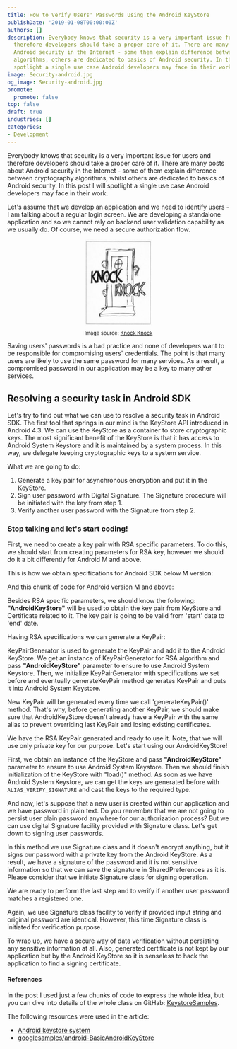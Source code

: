 ```yaml
---
title: How to Verify Users' Passwords Using the Android KeyStore
publishDate: '2019-01-08T00:00:00Z'
authors: []
description: Everybody knows that security is a very important issue for users and
  therefore developers should take a proper care of it. There are many posts about
  Android security in the Internet - some them explain difference between cryptography
  algorithms, others are dedicated to basics of Android security. In this post I will
  spotlight a single use case Android developers may face in their work.
image: Security-android.jpg
og_image: Security-android.jpg
promote:
  promote: false
top: false
draft: true
industries: []
categories:
- Development
---
```

Everybody knows that security is a very important issue for users and therefore developers should take a proper care of it. There are many posts about Android security in the Internet - some of them explain difference between cryptography algorithms, whilst others are dedicated to basics of Android security. In this post I will spotlight a single use case Android developers may face in their work.

Let's assume that we develop an application and we need to identify users - I am talking about a regular login screen. We are developing a standalone application and so we cannot rely on backend user validation capability as we usually do. Of course, we need a secure authorization flow.

<center><img src="Knock_Knock.jpg" alt="Knock Knock" style="width: 30%;"></center>

<center><sub>Image source: <a href="https://en.wikipedia.org/wiki/Knock_Knock_(play)" rel="nofollow" target="_blank">Knock Knock</a></sub></center>

Saving users' passwords is a bad practice and none of developers want to be responsible for compromising users' credentials. The point is that many users are likely to use the same password for many services. As a result, a compromised password in our application may be a key to many other services.

## Resolving a security task in Android SDK

Let's try to find out what we can use to resolve a security task in Android SDK. The first tool that springs in our mind is the KeyStore API introduced in Android 4.3. We can use the KeyStore as a container to store cryptographic keys. The most significant benefit of the KeyStore is that it has access to Android System Keystore and it is maintained by a system process. In this way, we delegate keeping cryptographic keys to a system service.

What we are going to do:

1. Generate a key pair for asynchronous encryption and put it in the KeyStore.
2. Sign user password with Digital Signature. The Signature procedure will be initiated with the key from step 1.
3. Verify another user password with the Signature from step 2.

### Stop talking and let's start coding!

First, we need to create a key pair with RSA specific parameters. To do this, we should start from creating parameters for RSA key, however we should do it a bit differently for Android M and above.

This is how we obtain specifications for Android SDK below M version:

<script src="https://gist.github.com/sanya5791/b3c0e3c22dc5c7d97505bfd1c6f71503.js"></script>

And this chunk of code for Android version M and above:

<script src="https://gist.github.com/sanya5791/2a09783133398dd99594589344037ae1.js"></script>

Besides RSA specific parameters, we should know the following: **"AndroidKeyStore"** will be used to obtain the key pair from KeyStore and Certificate related to it. The key pair is going to be valid from 'start' date to 'end' date.

Having RSA specifications we can generate a KeyPair:

<script src="https://gist.github.com/sanya5791/fa57639b14ad6030cfafe98608a7dcb0.js"></script>

KeyPairGenerator is used to generate the KeyPair and add it to the Android KeyStore. We get an instance of KeyPairGenerator for RSA algorithm and pass **"AndroidKeyStore"** parameter to ensure to use Android System Keystore. Then, we initialize KeyPairGenerator with specifications we set before and eventually generateKeyPair method generates KeyPair and puts it into Android System Keystore.

New KeyPair will be generated every time we call 'generateKeyPair()' method. That's why, before generating another KeyPair, we should make sure that AndroidKeyStore doesn't already have a KeyPair with the same alias to prevent overriding last KeyPair and losing existing certificates.

We have the RSA KeyPair generated and ready to use it. Note, that we will use only private key for our purpose. Let's start using our AndroidKeyStore!

<script src="https://gist.github.com/sanya5791/175c09553aa712a6be393ee61d9fdd4b.js"></script>

First, we obtain an instance of the KeyStore and pass **"AndroidKeyStore"** parameter to ensure to use Android System Keystore. Then we should finish initialization of the KeyStore with "load()" method. As soon as we have Android System Keystore, we can get the keys we generated before with `ALIAS_VERIFY_SIGNATURE` and cast the keys to the required type.

And now, let's suppose that a new user is created within our application and we have password in plain text. Do you remember that we are not going to persist user plain password anywhere for our authorization process? But we can use digital Signature facility provided with Signature class. Let's get down to signing user passwords.

<script src="https://gist.github.com/sanya5791/9ef1f17c25ca7cc4da385d96cfa2a8ef.js"></script>

In this method we use Signature class and it doesn't encrypt anything, but it signs our password with a private key from the Android KeyStore. As a result, we have a signature of the password and it is not sensitive information so that we can save the signature in SharedPreferences as it is. Please consider that we initiate Signature class for signing operation.

We are ready to perform the last step and to verify if another user password matches a registered one.

<script src="https://gist.github.com/sanya5791/abef3afc64c4c2cc29fd91b63c6f5f67.js"></script>

Again, we use Signature class facility to verify if provided input string and original password are identical. However, this time Signature class is initiated for verification purpose.

To wrap up, we have a secure way of data verification without persisting any sensitive information at all. Also, generated certificate is not kept by our application but by the Android KeyStore so it is senseless to hack the application to find a signing certificate.

#### References

In the post I used just a few chunks of code to express the whole idea, but you can dive into details of the whole class on GitHab: <a href="https://github.com/sanya5791/KeystoreSamples/blob/master/app/src/main/java/com/akhutornoy/tastekeystore/security/DataSignatureVerifier.kt" target="_blank">KeystoreSamples</a>.

The following resources were used in the article:
* <a href="https://developer.android.com/training/articles/keystore" target="_blank">Android keystore system</a>
* <a href="https://github.com/googlearchive/android-BasicAndroidKeyStore" target="_blank">googlesamples/android-BasicAndroidKeyStore</a>
